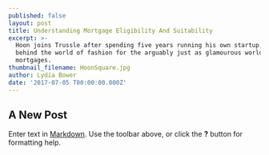 ```yaml
---
published: false
layout: post
title: Understanding Mortgage Eligibility And Suitability
excerpt: >-
  Hoon joins Trussle after spending five years running his own startup, leaving
  behind the world of fashion for the arguably just as glamourous world of
  mortgages.  
thumbnail_filename: HoonSquare.jpg
author: Lydia Bower
date: '2017-07-05 T00:00:00.000Z'
---
```

## A New Post

Enter text in [Markdown](http://daringfireball.net/projects/markdown/). Use the toolbar above, or click the **?** button for formatting help.
